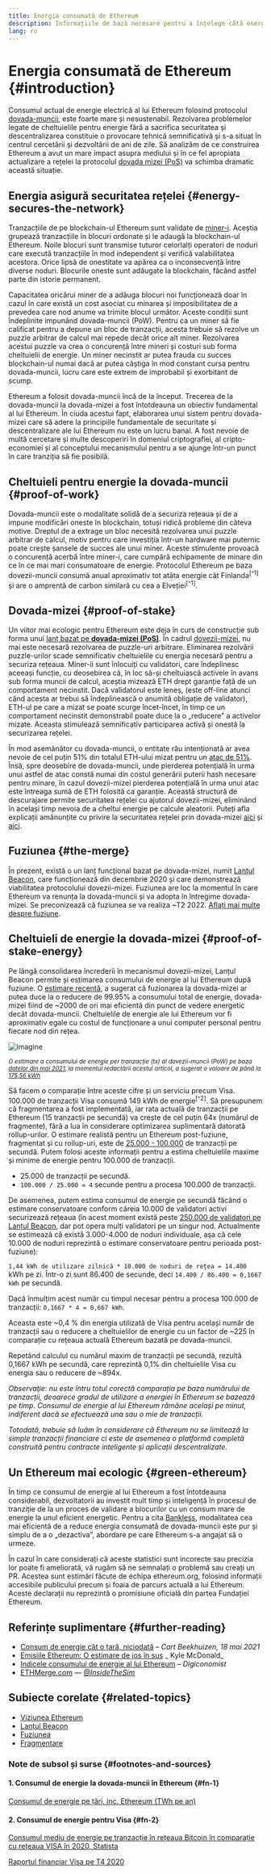 ```yaml
---
title: Energia consumată de Ethereum
description: Informațiile de bază necesare pentru a înțelege câtă energie consumă Ethereum.
lang: ro
---
```


# Energia consumată de Ethereum {#introduction}

Consumul actual de energie electrică al lui Ethereum folosind protocolul [dovada-muncii](/developers/docs/consensus-mechanisms/#proof-of-work), este foarte mare și nesustenabil. Rezolvarea problemelor legate de cheltuielile pentru energie fără a sacrifica securitatea și descentralizarea constituie o provocare tehnică semnificativă și s-a situat în centrul cercetării și dezvoltării de ani de zile. Să analizăm de ce construirea Ethereum a avut un mare impact asupra mediului și în ce fel apropiata actualizare a rețelei la protocolul [dovada mizei (PoS)](/developers/docs/consensus-mechanisms/pos) va schimba dramatic această situație.

## Energia asigură securitatea rețelei {#energy-secures-the-network}

Tranzacțiile de pe blockchain-ul Ethereum sunt validate de [miner-i](/developers/docs/consensus-mechanisms/pow/mining). Aceștia grupează tranzacțiile în blocuri ordonate și le adaugă la blockchain-ul Ethereum. Noile blocuri sunt transmise tuturor celorlalți operatori de noduri care execută tranzacțiile în mod independent și verifică valabilitatea acestora. Orice lipsă de onestitate va apărea ca o inconsecvență între diverse noduri. Blocurile oneste sunt adăugate la blockchain, făcând astfel parte din istorie permanent.

Capacitatea oricărui miner de a adăuga blocuri noi funcționează doar în cazul în care există un cost asociat cu minarea și imposibilitatea de a prevedea care nod anume va trimite blocul următor. Aceste condiții sunt îndeplinite impunând dovada-muncii (PoW). Pentru ca un miner să fie calificat pentru a depune un bloc de tranzacții, acesta trebuie să rezolve un puzzle arbitrar de calcul mai repede decât orice alt miner. Rezolvarea acestui puzzle va crea o concurență între mineri și costuri sub forma cheltuielii de energie. Un miner necinstit ar putea frauda cu succes blockchain-ul numai dacă ar putea câștiga în mod constant cursa pentru dovada-muncii, lucru care este extrem de improbabil și exorbitant de scump.

Ethereum a folosit dovada-muncii încă de la început. Trecerea de la dovada-muncii la dovada-mizei a fost întotdeauna un obiectiv fundamental al lui Ethereum. În ciuda acestui fapt, elaborarea unui sistem pentru dovada-mizei care să adere la principiile fundamentale de securitate și descentralizare ale lui Ethereum nu este un lucru banal. A fost nevoie de multă cercetare și multe descoperiri în domeniul criptografiei, al cripto-economiei și al conceptului mecanismului pentru a se ajunge într-un punct în care tranziția să fie posibilă.

## Cheltuieli pentru energie la dovada-muncii {#proof-of-work}

Dovada-muncii este o modalitate solidă de a securiza rețeaua și de a impune modificări oneste în blockchain, totuși ridică probleme din câteva motive. Dreptul de a extrage un bloc necesită rezolvarea unui puzzle arbitrar de calcul, motiv pentru care investiția într-un hardware mai puternic poate crește șansele de succes ale unui miner. Aceste stimulente provoacă o concurență acerbă între miner-i, care cumpără echipamente de minare din ce în ce mai mari consumatoare de energie. Protocolul Ethereum pe baza dovezii-muncii consumă anual aproximativ tot atâta energie cât Finlanda<sup>[^1]</sup> și are o amprentă de carbon similară cu cea a Elveției<sup>[^1]</sup>.

## Dovada-mizei {#proof-of-stake}

Un viitor mai ecologic pentru Ethereum este deja în curs de construcție sub forma unui [lanț bazat pe **dovada-mizei (PoS)**](/roadmap/beacon-chain/). În cadrul [dovezii-mizei](/developers/docs/consensus-mechanisms/pos/), nu mai este necesară rezolvarea de puzzle-uri arbitrare. Eliminarea rezolvării puzzle-urilor scade semnificativ cheltuielile cu energia necesară pentru a securiza rețeaua. Miner-ii sunt înlocuiți cu validatori, care îndeplinesc aceeași funcție, cu deosebirea că, în loc să-și cheltuiască activele în avans sub forma muncii de calcul, aceștia mizează ETH drept garanție față de un comportament necinstit. Dacă validatorul este leneș, (este off-line atunci când acesta ar trebui să îndeplinească o anumită obligație de validator), ETH-ul pe care a mizat se poate scurge încet-încet, în timp ce un comportament necinstit demonstrabil poate duce la o „reducere” a activelor mizate. Aceasta stimulează semnificativ participarea activă și onestă la securizarea rețelei.

În mod asemănător cu dovada-muncii, o entitate rău intenționată ar avea nevoie de cel puțin 51% din totalul ETH-ului mizat pentru un [atac de 51%](/glossary/#51-attack). Însă, spre deosebire de dovada-muncii, unde pierderea potențială în urma unui astfel de atac constă numai din costul generării puterii hash necesare pentru minare, în cazul dovezii-mizei pierderea potențială în urma unui atac este întreaga sumă de ETH folosită ca garanție. Această structură de descurajare permite securitatea rețelei cu ajutorul dovezii-mizei, eliminând în același timp nevoia de a cheltui energie pe calcule aleatorii. Puteți afla explicații amănunțite cu privire la securitatea rețelei prin dovada-mizei [aici](/developers/docs/consensus-mechanisms/pos/) și [aici](https://vitalik.ca/general/2017/12/31/pos_faq.html).

## Fuziunea {#the-merge}

În prezent, există o un lanț funcțional bazat pe dovada-mizei, numit [Lanțul Beacon](/roadmap/beacon-chain/), care funcționează din decembrie 2020 și care demonstrează viabilitatea protocolului dovezii-mizei. Fuziunea are loc la momentul în care Ethereum va renunța la dovada-muncii și va adopta în întregime dovada-mizei. Se preconizează că fuziunea se va realiza ~T2 2022. [Aflați mai multe despre fuziune](/roadmap/merge/).

## Cheltuieli de energie la dovada-mizei {#proof-of-stake-energy}

Pe lângă consolidarea încrederii în mecanismul dovezii-mizei, Lanțul Beacon permite și estimarea consumului de energie al lui Ethereum după fuziune. O [estimare recentă](https://blog.ethereum.org/2021/05/18/country-power-no-more/), a sugerat că fuzionarea la dovada-mizei ar putea duce la o reducere de 99.95% a consumului total de energie, dovada-mizei fiind de ~2000 de ori mai eficientă din punct de vedere energetic decât dovada-muncii. Cheltuielile de energie ale lui Ethereum vor fi aproximativ egale cu costul de funcționare a unui computer personal pentru fiecare nod din rețea.

![imagine](energy_use_per_transaction.png)

<p style={{textAlign: "center"}}><small><i>O estimare a consumului de energie per tranzacție (tx) al dovezii-muncii (PoW) pe baza <a href="https://blog.ethereum.org/2021/05/18/country-power-no-more/" target="_blank" rel="noopener noreferrer">datelor din mai 2021</a>, la momentul redactării acestui articol, a sugerat o valoare de până la <a href="https://digiconomist.net/ethereum-energy-consumption" target="_blank" rel="noopener noreferrer">175,56 kWh</a></i></small></p>

Să facem o comparație între aceste cifre și un serviciu precum Visa. 100.000 de tranzacții Visa consumă 149 kWh de energie<sup>[^2]</sup>. Să presupunem că fragmentarea a fost implementată, iar rata actuală de tranzacții pe Ethereum (15 tranzacții pe secundă) va crește de cel puțin 64x (numărul de fragmente), fără a lua în considerare optimizarea suplimentară datorată rollup-urilor. O estimare realistă pentru un Ethereum post-fuziune, fragmentat și cu rollup-uri, este de [25.000 - 100.000](https://twitter.com/VitalikButerin/status/1312905884549300224?s=20) de tranzacții pe secundă. Putem folosi aceste informații pentru a estima cheltuielile maxime și minime de energie pentru 100.000 de tranzacții.

- 25.000 de tranzacții pe secundă.
- `100.000 / 25.000 = 4` secunde pentru a procesa 100.000 de tranzacții.

De asemenea, putem estima consumul de energie pe secundă făcând o estimare conservatoare conform căreia 10.000 de validatori activi securizează rețeaua (în acest moment există peste [250.000 de validatori pe Lanțul Beacon](https://beaconscan.com/), dar pot opera mulți validatori pe un singur nod. Actualmente se estimează că există 3.000-4.000 de noduri individuale, așa că cele 10.000 de noduri reprezintă o estimare conservatoare pentru perioada post-fuziune):

`1,44 kWh de utilizare zilnică * 10.000 de noduri de rețea = 14.400` kWh pe zi. Într-o zi sunt 86.400 de secunde, deci `14.400 / 86.400 = 0,1667 kWh` pe secundă.

Dacă înmulțim acest număr cu timpul necesar pentru a procesa 100.000 de tranzacții: `0,1667 * 4 = 0,667 kWh`.

Aceasta este ~0,4 % din energia utilizată de Visa pentru același număr de tranzacții sau o reducere a cheltuielilor de energie cu un factor de ~225 în comparație cu rețeaua actuală Ethereum bazată pe dovada-muncii.

Repetând calculul cu numărul maxim de tranzacții pe secundă, rezultă 0,1667 kWh pe secundă, care reprezintă 0,1% din cheltuielile Visa cu energia sau o reducere de ~894x.

_Observaţie: nu este întru totul corectă comparația pe baza numărului de tranzacții, deoarece gradul de utilizare a energiei în Ethereum se bazează pe timp. Consumul de energie al lui Ethereum rămâne același pe minut, indiferent dacă se efectuează una sau o mie de tranzacții._

_Totodată, trebuie să luăm în considerare că Ethereum nu se limitează la simple tranzacții financiare ci este de asemenea o platformă completă construită pentru contracte inteligente și aplicații descentralizate._

## Un Ethereum mai ecologic {#green-ethereum}

În timp ce consumul de energie al lui Ethereum a fost întotdeauna considerabil, dezvoltatorii au investit mult timp și inteligență în procesul de tranziție de la un proces de validare a blocurilor cu un consum mare de energie la unul eficient energetic. Pentru a cita [Bankless](http://podcast.banklesshq.com/), modalitatea cea mai eficientă de a reduce energia consumată de dovada-muncii este pur și simplu de a o „dezactiva”, abordare pe care Ethereum s-a angajat să o urmeze.

<InfoBanner emoji=":evergreen_tree:">
  În cazul în care considerați că aceste statistici sunt incorecte sau precizia lor poate fi ameliorată, vă rugăm să ne semnalați o problemă sau creați un PR. Acestea sunt estimări făcute de echipa ethereum.org, folosind informații accesibile publicului precum și foaia de parcurs actuală a lui Ethereum. Aceste declarații nu reprezintă o promisiune oficială din partea Fundației Ethereum.
</InfoBanner>

## Referințe suplimentare {#further-reading}

- [Consum de energie cât o țară, niciodată](https://blog.ethereum.org/2021/05/18/country-power-no-more/) – _Cart Beekhuizen, 18 mai 2021_
- [Emisiile Ethereum: O estimare de jos în sus](https://kylemcdonald.github.io/ethereum-emissions/) _ Kyle McDonald_
- [Indicele consumului de energie al lui Ethereum](https://digiconomist.net/ethereum-energy-consumption/) – _Digiconomist_
- [ETHMerge.com](https://ethmerge.com/) — *[@InsideTheSim](https://twitter.com/InsideTheSim)*

## Subiecte corelate {#related-topics}

- [Viziunea Ethereum](/roadmap/vision/)
- [Lanțul Beacon](/roadmap/beacon-chain)
- [Fuziunea](/roadmap/merge/)
- [Fragmentare](/roadmap/beacon-chain/)

### Note de subsol și surse {#footnotes-and-sources}

#### 1. Consumul de energie la dovada-muncii în Ethereum {#fn-1}

[Consumul de energie pe țări, inc. Ethereum (TWh pe an)](https://digiconomist.net/ethereum-energy-consumption)

#### 2. Consumul de energie pentru Visa {#fn-2}

[Consumul mediu de energie pe tranzacție în rețeaua Bitcoin în comparație cu rețeaua VISA în 2020, Statista](https://www.statista.com/statistics/881541/bitcoin-energy-consumption-transaction-comparison-visa/)

[Raportul financiar Visa pe T4 2020](https://s1.q4cdn.com/050606653/files/doc_financials/2020/q4/Visa-Inc.-Q4-2020-Operational-Performance-Data.pdf)
